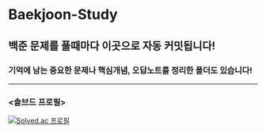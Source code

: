 # Baekjoon-Study
<h2>백준 문제를 풀때마다 이곳으로 자동 커밋됩니다!</h2>
<h3>기억에 남는 중요한 문제나 핵심개념, 오답노트를 정리한 폴더도 있습니다!</h3>

---
### <솔브드 프로필>
  <a href="https://solved.ac/profile/hojeong6777" target="_blank" rel="noopener noreferrer">
    <img src="https://mazassumnida.wtf/api/v2/generate_badge?boj=hojeong6777" alt="Solved.ac 프로필">
